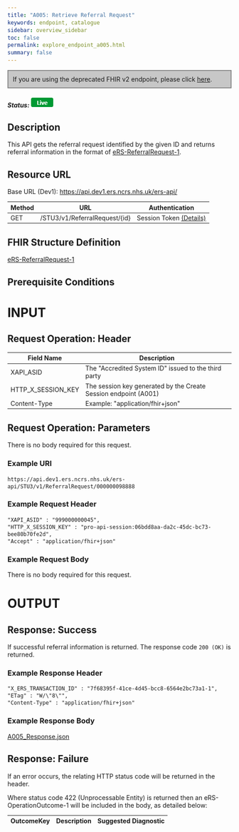 ```yaml
---
title: "A005: Retrieve Referral Request"
keywords: endpoint, catalogue
sidebar: overview_sidebar
toc: false
permalink: explore_endpoint_a005.html
summary: false
---
```


<div style="border: 2px solid #888888; padding: 10px; background: #c7c7c7;">If you are using the deprecated FHIR v2 endpoint, please click <a href="explore_endpoint_a005_DSTU2.html">here</a>.</div>

##### Status: ![Live](images/icons/api_live.png)

## Description
This API gets the referral request identified by the given ID and returns referral information in the format of [eRS-ReferralRequest-1](https://fhir.nhs.uk/STU3/StructureDefinition/eRS-ReferralRequest-1).

## Resource URL

Base URL (Dev1): https://api.dev1.ers.ncrs.nhs.uk/ers-api/  

| Method       | URL | Authentication |
| -------------| --- | ---------------- |
| GET | /STU3/v1/ReferralRequest/{id} | Session Token [(Details)](develop_business_flow_bf001.html) |


## FHIR Structure Definition
[eRS-ReferralRequest-1](https://fhir.nhs.uk/STU3/StructureDefinition/eRS-ReferralRequest-1)

## Prerequisite Conditions


# INPUT

## Request Operation: Header

| Field Name | Description |
| ---------- | ------------- |
| XAPI_ASID | The "Accredited System ID" issued to the third party |
| HTTP_X_SESSION_KEY | The session key generated by the Create Session endpoint (A001) |
| Content-Type | Example: "application/fhir+json" |

## Request Operation: Parameters
There is no body required for this request.

### Example URI
```http
https://api.dev1.ers.ncrs.nhs.uk/ers-api/STU3/v1/ReferralRequest/000000098888
```

### Example Request Header
```http
"XAPI_ASID" : "999000000045",
"HTTP_X_SESSION_KEY" : "pro-api-session:06bdd8aa-da2c-45dc-bc73-bee80b70fe2d",
"Accept" : "application/fhir+json"
```

### Example Request Body
There is no body required for this request.

# OUTPUT
## Response: Success
If successful referral information is returned. The response code `200 (OK)` is returned.

### Example Response Header
```http
"X_ERS_TRANSACTION_ID" : "7f68395f-41ce-4d45-bcc8-6564e2bc73a1-1",
"ETag" : "W/\"8\"",
"Content-Type" : "application/fhir+json"
```

### Example Response Body
[A005_Response.json](downloads/json/A005_Response.json)

## Response: Failure
If an error occurs, the relating HTTP status code will be returned in the header.  

Where status code 422 (Unprocessable Entity) is returned then an eRS-OperationOutcome-1 will be included in the body, as detailed below:

| OutcomeKey | Description | Suggested Diagnostic |
| ---------- | ----------- | -------------------- |
